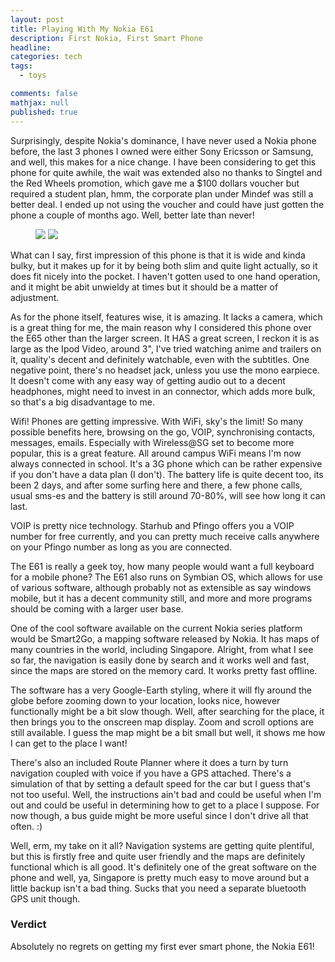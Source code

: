 ```yaml
---
layout: post
title: Playing With My Nokia E61
description: First Nokia, First Smart Phone
headline:  
categories: tech
tags:
  - toys

comments: false
mathjax: null
published: true
---
```


Surprisingly, despite Nokia's dominance, I have never used a Nokia phone before, the last 3 phones I owned were either Sony Ericsson or Samsung, and well, this makes for a nice change. I have been considering to get this phone for quite awhile, the wait was extended also no thanks to Singtel and the Red Wheels promotion, which gave me a $100 dollars voucher but required a student plan, hmm, the corporate plan under Mindef was still a better deal. I ended up not using the voucher and could have just gotten the phone a couple of months ago. Well, better late than never!

<figure class="half">
<a href = "http://3.bp.blogspot.com/_m5e8Pqc8k3c/RhcKyFwdi-I/AAAAAAAABBA/WjcIwhccM6w/s1600/e61-2.jpg">
<img src="http://3.bp.blogspot.com/_m5e8Pqc8k3c/RhcKyFwdi-I/AAAAAAAABBA/WjcIwhccM6w/s600/e61-2.jpg"></a>
<a href="http://3.bp.blogspot.com/_m5e8Pqc8k3c/RhcKllwdi9I/AAAAAAAABA4/Zx8YzxBWbow/s1600/E61.jpg"><img src="http://3.bp.blogspot.com/_m5e8Pqc8k3c/RhcKllwdi9I/AAAAAAAABA4/Zx8YzxBWbow/s600/E61.jpg"></a>
</figure>

What can I say, first impression of this phone is that it is wide and kinda bulky, but it makes up for it by being both slim and quite light actually, so it does fit nicely into the pocket. I haven't gotten used to one hand operation, and it might be abit unwieldy at times but it should be a matter of adjustment.

As for the phone itself, features wise, it is amazing. It lacks a camera, which is a great thing for me, the main reason why I considered this phone over the E65 other than the larger screen. It HAS a great screen, I reckon it is as large as the Ipod Video, around 3", I've tried watching anime and trailers on it, quality's decent and definitely watchable, even with the subtitles. One negative point, there's no headset jack, unless you use the mono earpiece. It doesn't come with any easy way of getting audio out to a decent headphones, might need to invest in an connector, which adds more bulk, so that's a big disadvantage to me.

Wifi! Phones are getting impressive. With WiFi, sky's the limit! So many possible benefits here, browsing on the go, VOIP, synchronising contacts, messages, emails. Especially with Wireless@SG set to become more popular, this is a great feature. All around campus WiFi means I'm now always connected in school. It's a 3G phone which can be rather expensive if you don't have a data plan (I don't). The battery life is quite decent too, its been 2 days, and after some surfing here and there, a few phone calls, usual sms-es and the battery is still around 70-80%, will see how long it can last.

VOIP is pretty nice technology. Starhub and Pfingo offers you a VOIP number for free currently, and you can pretty much receive calls anywhere on your Pfingo number as long as you are connected.

The E61 is really a geek toy, how many people would want a full keyboard for a mobile phone? The E61 also runs on Symbian OS, which allows for use of various software, although probably not as extensible as say windows mobile, but it has a decent community still, and more and more programs should be coming with a larger user base.

One of the cool software available on the current Nokia series platform would be Smart2Go, a mapping software released by Nokia. It has maps of many countries in the world, including Singapore. Alright, from what I see so far, the navigation is easily done by search and it works well and fast, since the maps are stored on the memory card. It works pretty fast offline.

The software has a very Google-Earth styling, where it will fly around the globe before zooming down to your location, looks nice, however functionally might be a bit slow though. Well, after searching for the place, it then brings you to the onscreen map display. Zoom and scroll options are still available. I guess the map might be a bit small but well, it shows me how I can get to the place I want!

There's also an included Route Planner where it does a turn by turn navigation coupled with voice if you have a GPS attached. There's a simulation of that by setting a default speed for the car but I guess that's not too useful. Well, the instructions ain't bad and could be useful when I'm out and could be useful in determining how to get to a place I suppose. For now though, a bus guide might be more useful since I don't drive all that often. :)

Well, erm, my take on it all? Navigation systems are getting quite plentiful, but this is firstly free and quite user friendly and the maps are definitely functional which is all good. It's definitely one of the great software on the phone and well, ya, Singapore is pretty much easy to move around but a little backup isn't a bad thing. Sucks that you need a separate bluetooth GPS unit though.

### Verdict

Absolutely no regrets on getting my first ever smart phone, the Nokia E61!
